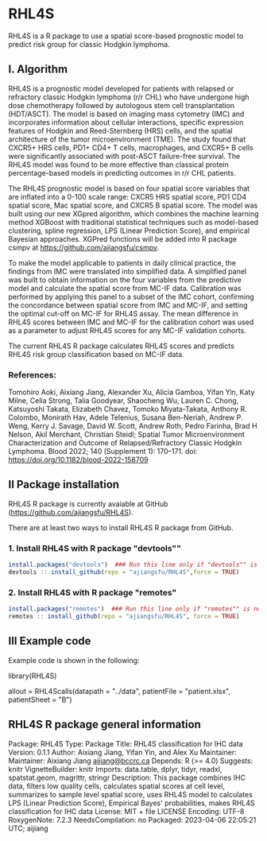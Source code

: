 
# RHL4S 

RHL4S is a R package to use a spatial score-based prognostic model to predict risk group for classic Hodgkin lymphoma.

I. Algorithm
-------------------------------

RHL4S is a prognostic model developed for patients with relapsed or refractory classic Hodgkin lymphoma (r/r CHL) who have undergone high dose chemotherapy
followed by autologous stem cell transplantation (HDT/ASCT). The model is based on imaging mass cytometry (IMC) and incorporates information about cellular interactions, 
specific expression features of Hodgkin and Reed-Sternberg (HRS) cells, and the spatial architecture of the tumor microenvironment (TME). 
The study found that CXCR5+ HRS cells, PD1+ CD4+ T cells, macrophages, and CXCR5+ B cells were significantly associated with post-ASCT failure-free survival. 
The RHL4S model was found to be more effective than classical protein percentage-based models in predicting outcomes in r/r CHL patients.

The RHL4S prognostic model is based on four spatial score variables that are inflated into a 0-100 scale range: CXCR5 HRS spatial score, PD1 CD4 spatial score, 
Mac spatial score, and CXCR5 B spatial score. The model was built using our new XGpred algorithm, which combines the machine learning method XGBoost with
traditional statistical techniques such as model-based clustering, spline regression, LPS (Linear Prediction Score), and empirical Bayesian approaches. XGPred functions will be added into R package csmpv at https://github.com/ajiangsfu/csmpv.

To make the model applicable to patients in daily clinical practice, the findings from IMC were translated into simplified data. 
A simplified panel was built to obtain information on the four variables from the predictive model and calculate the spatial score from MC-IF data. 
Calibration was performed by applying this panel to a subset of the IMC cohort, confirming the concordance between spatial score from IMC and MC-IF, 
and setting the optimal cut-off on MC-IF for RHL4S assay. The mean difference in RHL4S scores between IMC and MC-IF for the calibration cohort was used 
as a parameter to adjust RHL4S scores for any MC-IF validation cohorts.

The current RHL4S R package calculates RHL4S scores and predicts RHL4S risk group classification based on MC-IF data.

### References:
Tomohiro Aoki, Aixiang Jiang, Alexander Xu, Alicia Gamboa, Yifan Yin, Katy Milne, Celia Strong, Talia Goodyear, Shaocheng Wu, Lauren C. Chong, Katsuyoshi Takata, Elizabeth Chavez, Tomoko Miyata-Takata, Anthony R. Colombo, Monirath Hav, Adele Telenius, Susana Ben-Neriah, Andrew P. Weng, Kerry J. Savage, David W. Scott, Andrew Roth, Pedro Farinha, Brad H Nelson, Akil Merchant, Christian Steidl; Spatial Tumor Microenvironment Characterization and Outcome of Relapsed/Refractory Classic Hodgkin Lymphoma. Blood 2022; 140 (Supplement 1): 170–171. doi: https://doi.org/10.1182/blood-2022-158709


II Package installation
-------------------------------

RHL4S R package is currently avaiable at GitHub (<https://github.com/ajiangsfu/RHL4S>).

There are at least two ways to install RHL4S R package from GitHub.

### 1. Install RHL4S with R package "devtools""
``` r
install.packages("devtools")  ### Run this line only if "devtools"" is not installed, otherwise please ignore this line
devtools :: install_github(repo = "ajiangsfu/RHL4S",force = TRUE)
```

### 2. Install RHL4S with R package "remotes"

``` r
install.packages("remotes")  ### Run this line only if "remotes"" is not installed, otherwise please ignore this line
remotes :: install_github(repo = "ajiangsfu/RHL4S", force = TRUE)
```

III Example code
-------------------------------------

Example code is shown in the following:

library(RHL4S)

allout = RHL4Scalls(datapath = "../data", patientFile = "patient.xlsx", patientSheet = "B")


RHL4S R package general information
----------------------------------
Package: RHL4S
Type: Package
Title: RHL4S classification for IHC data
Version: 0.1.1
Author: Aixiang Jiang, Yifan Yin, and Alex Xu
Maintainer: Maintainer: Aixiang Jiang <aijiang@bccrc.ca>
Depends: R (>= 4.0)
Suggests: knitr
VignetteBuilder: knitr
Imports: data.table, dplyr, tidyr, readxl, spatstat.geom, magrittr,
        stringr
Description: This package combines IHC data, filters low quality cells, calculates spatial scores at cell level, summarizes to sample level spatial score,
      uses RHL4S model to calculates LPS (Linear Prediction Score), Empirical Bayes' probabilities, makes RHL4S classification for IHC data
License: MIT + file LICENSE
Encoding: UTF-8
RoxygenNote: 7.2.3
NeedsCompilation: no
Packaged: 2023-04-06 22:05:21 UTC; aijiang

